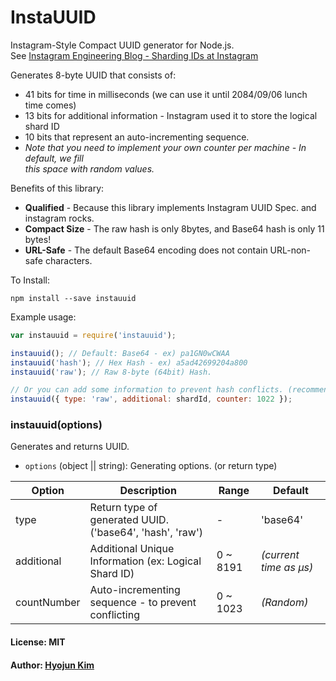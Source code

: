 # InstaUUID

Instagram-Style Compact UUID generator for Node.js.<br>
See [Instagram Engineering Blog - Sharding IDs at Instagram](http://instagram-engineering.tumblr.com/post/10853187575/sharding-ids-at-instagram)

Generates 8-byte UUID that consists of:
- 41 bits for time in milliseconds (we can use it until 2084/09/06 lunch time comes)
- 13 bits for additional information - Instagram used it to store the logical shard ID
- 10 bits that represent an auto-incrementing sequence.
 - *Note that you need to implement your own counter per machine - In default, we fill<br>this space with random values.*

Benefits of this library:
- **Qualified** - Because this library implements Instagram UUID Spec. and instagram rocks.
- **Compact Size** - The raw hash is only 8bytes, and Base64 hash is only 11 bytes!
- **URL-Safe** - The default Base64 encoding does not contain URL-non-safe characters.

To Install:
```
npm install --save instauuid
```

Example usage:
```javascript
var instauuid = require('instauuid');

instauuid(); // Default: Base64 - ex) pa1GN0wCWAA
instauuid('hash'); // Hex Hash - ex) a5ad42699204a800
instauuid('raw'); // Raw 8-byte (64bit) Hash.

// Or you can add some information to prevent hash conflicts. (recommend for big systems)
instauuid({ type: 'raw', additional: shardId, counter: 1022 });
```


### instauuid(options)
Generates and returns UUID.

* `options` (object || string): Generating options. (or return type)

Option      | Description                                                  | Range | Default
-------     | ------------------------------------------------------------ | ---- | ------
type        | Return type of generated UUID. ('base64', 'hash', 'raw') | - | 'base64'
additional  | Additional Unique Information (ex: Logical Shard ID) | 0 ~ 8191 | *(current time as μs)*
countNumber | Auto-incrementing sequence - to prevent conflicting  | 0 ~ 1023 | *(Random)*

#### License: MIT
#### Author: [Hyojun Kim](http://github.com/retail3210)
